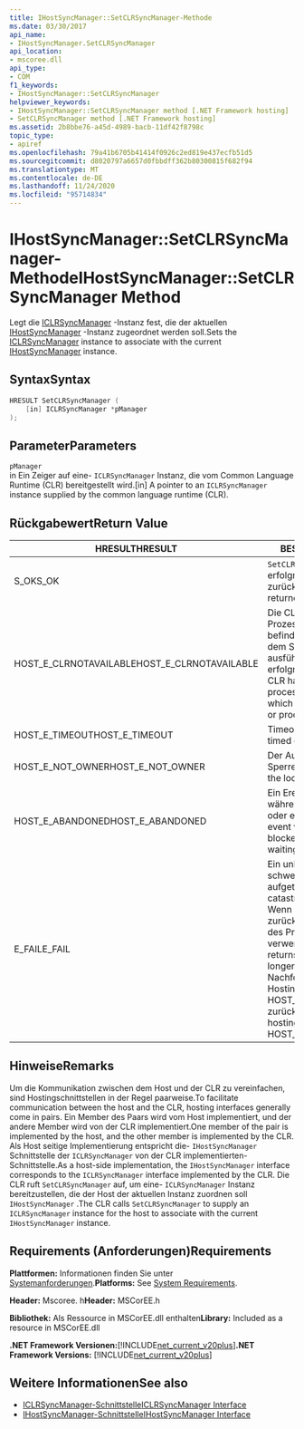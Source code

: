 ```yaml
---
title: IHostSyncManager::SetCLRSyncManager-Methode
ms.date: 03/30/2017
api_name:
- IHostSyncManager.SetCLRSyncManager
api_location:
- mscoree.dll
api_type:
- COM
f1_keywords:
- IHostSyncManager::SetCLRSyncManager
helpviewer_keywords:
- IHostSyncManager::SetCLRSyncManager method [.NET Framework hosting]
- SetCLRSyncManager method [.NET Framework hosting]
ms.assetid: 2b8bbe76-a45d-4989-bacb-11df42f8798c
topic_type:
- apiref
ms.openlocfilehash: 79a41b6705b41414f0926c2ed819e437ecfb51d5
ms.sourcegitcommit: d8020797a6657d0fbbdff362b80300815f682f94
ms.translationtype: MT
ms.contentlocale: de-DE
ms.lasthandoff: 11/24/2020
ms.locfileid: "95714834"
---
```

# <a name="ihostsyncmanagersetclrsyncmanager-method"></a><span data-ttu-id="40639-102">IHostSyncManager::SetCLRSyncManager-Methode</span><span class="sxs-lookup"><span data-stu-id="40639-102">IHostSyncManager::SetCLRSyncManager Method</span></span>

<span data-ttu-id="40639-103">Legt die [ICLRSyncManager](iclrsyncmanager-interface.md) -Instanz fest, die der aktuellen [IHostSyncManager](ihostsyncmanager-interface.md) -Instanz zugeordnet werden soll.</span><span class="sxs-lookup"><span data-stu-id="40639-103">Sets the [ICLRSyncManager](iclrsyncmanager-interface.md) instance to associate with the current [IHostSyncManager](ihostsyncmanager-interface.md) instance.</span></span>  
  
## <a name="syntax"></a><span data-ttu-id="40639-104">Syntax</span><span class="sxs-lookup"><span data-stu-id="40639-104">Syntax</span></span>  
  
```cpp  
HRESULT SetCLRSyncManager (  
    [in] ICLRSyncManager *pManager  
);  
```  
  
## <a name="parameters"></a><span data-ttu-id="40639-105">Parameter</span><span class="sxs-lookup"><span data-stu-id="40639-105">Parameters</span></span>  

 `pManager`  
 <span data-ttu-id="40639-106">in Ein Zeiger auf eine- `ICLRSyncManager` Instanz, die vom Common Language Runtime (CLR) bereitgestellt wird.</span><span class="sxs-lookup"><span data-stu-id="40639-106">[in] A pointer to an `ICLRSyncManager` instance supplied by the common language runtime (CLR).</span></span>  
  
## <a name="return-value"></a><span data-ttu-id="40639-107">Rückgabewert</span><span class="sxs-lookup"><span data-stu-id="40639-107">Return Value</span></span>  
  
|<span data-ttu-id="40639-108">HRESULT</span><span class="sxs-lookup"><span data-stu-id="40639-108">HRESULT</span></span>|<span data-ttu-id="40639-109">BESCHREIBUNG</span><span class="sxs-lookup"><span data-stu-id="40639-109">Description</span></span>|  
|-------------|-----------------|  
|<span data-ttu-id="40639-110">S_OK</span><span class="sxs-lookup"><span data-stu-id="40639-110">S_OK</span></span>|<span data-ttu-id="40639-111">`SetCLRSyncManager` wurde erfolgreich zurückgegeben.</span><span class="sxs-lookup"><span data-stu-id="40639-111">`SetCLRSyncManager` returned successfully.</span></span>|  
|<span data-ttu-id="40639-112">HOST_E_CLRNOTAVAILABLE</span><span class="sxs-lookup"><span data-stu-id="40639-112">HOST_E_CLRNOTAVAILABLE</span></span>|<span data-ttu-id="40639-113">Die CLR wurde nicht in einen Prozess geladen, oder die CLR befindet sich in einem Zustand, in dem Sie verwalteten Code nicht ausführen oder den-Befehl nicht erfolgreich verarbeiten kann.</span><span class="sxs-lookup"><span data-stu-id="40639-113">The CLR has not been loaded into a process, or the CLR is in a state in which it cannot run managed code or process the call successfully.</span></span>|  
|<span data-ttu-id="40639-114">HOST_E_TIMEOUT</span><span class="sxs-lookup"><span data-stu-id="40639-114">HOST_E_TIMEOUT</span></span>|<span data-ttu-id="40639-115">Timeout des Aufrufes.</span><span class="sxs-lookup"><span data-stu-id="40639-115">The call timed out.</span></span>|  
|<span data-ttu-id="40639-116">HOST_E_NOT_OWNER</span><span class="sxs-lookup"><span data-stu-id="40639-116">HOST_E_NOT_OWNER</span></span>|<span data-ttu-id="40639-117">Der Aufrufer ist nicht Besitzer der Sperre.</span><span class="sxs-lookup"><span data-stu-id="40639-117">The caller does not own the lock.</span></span>|  
|<span data-ttu-id="40639-118">HOST_E_ABANDONED</span><span class="sxs-lookup"><span data-stu-id="40639-118">HOST_E_ABANDONED</span></span>|<span data-ttu-id="40639-119">Ein Ereignis wurde abgebrochen, während ein blockierter Thread oder eine Fiber darauf wartete.</span><span class="sxs-lookup"><span data-stu-id="40639-119">An event was canceled while a blocked thread or fiber was waiting on it.</span></span>|  
|<span data-ttu-id="40639-120">E_FAIL</span><span class="sxs-lookup"><span data-stu-id="40639-120">E_FAIL</span></span>|<span data-ttu-id="40639-121">Ein unbekannter schwerwiegender Fehler ist aufgetreten.</span><span class="sxs-lookup"><span data-stu-id="40639-121">An unknown catastrophic failure occurred.</span></span> <span data-ttu-id="40639-122">Wenn eine Methode E_FAIL zurückgibt, ist die CLR innerhalb des Prozesses nicht mehr verwendbar.</span><span class="sxs-lookup"><span data-stu-id="40639-122">When a method returns E_FAIL, the CLR is no longer usable within the process.</span></span> <span data-ttu-id="40639-123">Nachfolgende Aufrufe von Hostingmethoden geben HOST_E_CLRNOTAVAILABLE zurück.</span><span class="sxs-lookup"><span data-stu-id="40639-123">Subsequent calls to hosting methods return HOST_E_CLRNOTAVAILABLE.</span></span>|  
  
## <a name="remarks"></a><span data-ttu-id="40639-124">Hinweise</span><span class="sxs-lookup"><span data-stu-id="40639-124">Remarks</span></span>  

 <span data-ttu-id="40639-125">Um die Kommunikation zwischen dem Host und der CLR zu vereinfachen, sind Hostingschnittstellen in der Regel paarweise.</span><span class="sxs-lookup"><span data-stu-id="40639-125">To facilitate communication between the host and the CLR, hosting interfaces generally come in pairs.</span></span> <span data-ttu-id="40639-126">Ein Member des Paars wird vom Host implementiert, und der andere Member wird von der CLR implementiert.</span><span class="sxs-lookup"><span data-stu-id="40639-126">One member of the pair is implemented by the host, and the other member is implemented by the CLR.</span></span> <span data-ttu-id="40639-127">Als Host seitige Implementierung entspricht die- `IHostSyncManager` Schnittstelle der `ICLRSyncManager` von der CLR implementierten-Schnittstelle.</span><span class="sxs-lookup"><span data-stu-id="40639-127">As a host-side implementation, the `IHostSyncManager` interface corresponds to the `ICLRSyncManager` interface implemented by the CLR.</span></span> <span data-ttu-id="40639-128">Die CLR ruft `SetCLRSyncManager` auf, um eine- `ICLRSyncManager` Instanz bereitzustellen, die der Host der aktuellen Instanz zuordnen soll `IHostSyncManager` .</span><span class="sxs-lookup"><span data-stu-id="40639-128">The CLR calls `SetCLRSyncManager` to supply an `ICLRSyncManager` instance for the host to associate with the current `IHostSyncManager` instance.</span></span>  
  
## <a name="requirements"></a><span data-ttu-id="40639-129">Requirements (Anforderungen)</span><span class="sxs-lookup"><span data-stu-id="40639-129">Requirements</span></span>  

 <span data-ttu-id="40639-130">**Plattformen:** Informationen finden Sie unter [Systemanforderungen](../../get-started/system-requirements.md).</span><span class="sxs-lookup"><span data-stu-id="40639-130">**Platforms:** See [System Requirements](../../get-started/system-requirements.md).</span></span>  
  
 <span data-ttu-id="40639-131">**Header:** Mscoree. h</span><span class="sxs-lookup"><span data-stu-id="40639-131">**Header:** MSCorEE.h</span></span>  
  
 <span data-ttu-id="40639-132">**Bibliothek:** Als Ressource in MSCorEE.dll enthalten</span><span class="sxs-lookup"><span data-stu-id="40639-132">**Library:** Included as a resource in MSCorEE.dll</span></span>  
  
 <span data-ttu-id="40639-133">**.NET Framework Versionen:**[!INCLUDE[net_current_v20plus](../../../../includes/net-current-v20plus-md.md)]</span><span class="sxs-lookup"><span data-stu-id="40639-133">**.NET Framework Versions:** [!INCLUDE[net_current_v20plus](../../../../includes/net-current-v20plus-md.md)]</span></span>  
  
## <a name="see-also"></a><span data-ttu-id="40639-134">Weitere Informationen</span><span class="sxs-lookup"><span data-stu-id="40639-134">See also</span></span>

- [<span data-ttu-id="40639-135">ICLRSyncManager-Schnittstelle</span><span class="sxs-lookup"><span data-stu-id="40639-135">ICLRSyncManager Interface</span></span>](iclrsyncmanager-interface.md)
- [<span data-ttu-id="40639-136">IHostSyncManager-Schnittstelle</span><span class="sxs-lookup"><span data-stu-id="40639-136">IHostSyncManager Interface</span></span>](ihostsyncmanager-interface.md)
